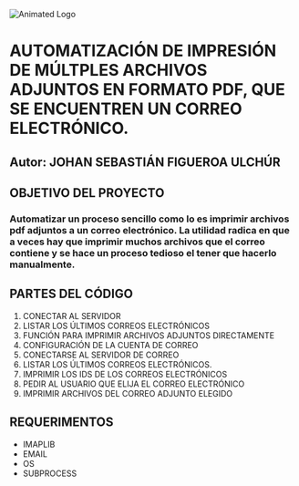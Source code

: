 ![Animated Logo](https://github.com/SebasDatacoustic/Automatizaci-n-de-impresi-n-de-archivos-PDF-adjuntos-al-correo-electr-nico-con-Python./blob/main/gif%20logo%20data.gif?raw=true)


# AUTOMATIZACIÓN DE IMPRESIÓN DE MÚLTPLES ARCHIVOS ADJUNTOS EN FORMATO PDF, QUE SE ENCUENTREN UN CORREO ELECTRÓNICO.

## Autor: JOHAN SEBASTIÁN FIGUEROA ULCHÚR

## OBJETIVO DEL PROYECTO
### Automatizar un proceso sencillo como lo es imprimir archivos pdf adjuntos a un correo electrónico. La utilidad radica en que a veces hay que imprimir muchos archivos que el correo contiene y se hace un proceso tedioso el tener que hacerlo manualmente. 


## PARTES DEL CÓDIGO
1. CONECTAR AL SERVIDOR
2. LISTAR LOS ÚLTIMOS CORREOS ELECTRÓNICOS
3. FUNCIÓN PARA IMPRIMIR ARCHIVOS ADJUNTOS DIRECTAMENTE
4. CONFIGURACIÓN DE LA CUENTA DE CORREO
5. CONECTARSE AL SERVIDOR DE CORREO
6. LISTAR LOS ÚLTIMOS CORREOS ELECTRÓNICOS.
7. IMPRIMIR LOS IDS DE LOS CORREOS ELECTRÓNICOS
8. PEDIR AL USUARIO QUE ELIJA EL CORREO ELECTRÓNICO
9. IMPRIMIR ARCHIVOS DEL CORREO ADJUNTO ELEGIDO

## REQUERIMENTOS
* IMAPLIB
* EMAIL
* OS
* SUBPROCESS






